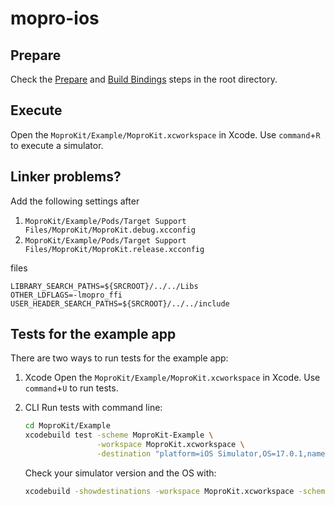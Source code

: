 # mopro-ios

## Prepare

<!--TODO: If the monorepo is seperated, update this-->

Check the [Prepare](../README.md#prepare) and [Build Bindings](../README.md#build-bindings) steps in the root directory.

## Execute

Open the `MoproKit/Example/MoproKit.xcworkspace` in Xcode.
Use `command`+`R` to execute a simulator.

## Linker problems?

Add the following settings after

1. `MoproKit/Example/Pods/Target Support Files/MoproKit/MoproKit.debug.xcconfig`
2. `MoproKit/Example/Pods/Target Support Files/MoproKit/MoproKit.release.xcconfig`

files

```
LIBRARY_SEARCH_PATHS=${SRCROOT}/../../Libs
OTHER_LDFLAGS=-lmopro_ffi
USER_HEADER_SEARCH_PATHS=${SRCROOT}/../../include
```

## Tests for the example app

There are two ways to run tests for the example app:

1. Xcode
   Open the `MoproKit/Example/MoproKit.xcworkspace` in Xcode.
   Use `command`+`U` to run tests.

2. CLI
   Run tests with command line:

    ```sh
    cd MoproKit/Example
    xcodebuild test -scheme MoproKit-Example \
                    -workspace MoproKit.xcworkspace \
                    -destination "platform=iOS Simulator,OS=17.0.1,name=iPhone 15 Pro"
    ```

    Check your simulator version and the OS with:

    ```sh
    xcodebuild -showdestinations -workspace MoproKit.xcworkspace -scheme MoproKit-Example
    ```
